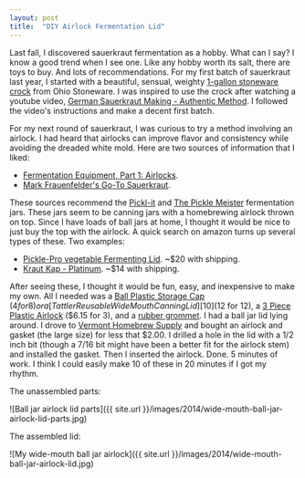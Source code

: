 ```yaml
---
layout: post
title:  "DIY Airlock Fermentation Lid"
---
```


Last fall, I discovered sauerkraut fermentation as a hobby.  What can I say?  I know a good trend when I see one.  Like any hobby worth its salt, there are toys to buy.  And lots of recommendations.  For my first batch of sauerkraut last year, I started with a beautiful, sensual, weighty [1-gallon stoneware crock][1] from Ohio Stoneware.  I was inspired to use the crock after watching a youtube video, [German Sauerkraut Making - Authentic Method][2].  I followed the video's instructions and make a decent first batch.

For my next round of sauerkraut, I was curious to try a method involving an airlock.  I had heard that airlocks can improve flavor and consistency while avoiding the dreaded white mold.  Here are two sources of information that I liked:

- [Fermentation Equipment, Part 1: Airlocks][3].
- [Mark Frauenfelder's Go-To Sauerkraut][4].

These sources recommend the [Pickl-it][5] and [The Pickle Meister][6] fermentation jars.  These jars seem to be canning jars with a homebrewing airlock thrown on top.  Since I have loads of ball jars at home, I thought it would be nice to just buy the top with the airlock.  A quick search on amazon turns up several types of these.  Two examples:

- [Pickle-Pro vegetable Fermenting Lid][7].  ~$20 with shipping.
- [Kraut Kap - Platinum][8].  ~$14 with shipping.

After seeing these, I thought it would be fun, easy, and inexpensive to make my own.  All I needed was a [Ball Plastic Storage Cap][9] ($4 for 8) or a [Tattler Reusable Wide Mouth Canning Lid][10] ($12 for 12), a [3 Piece Plastic Airlock][11] ($6.15 for 3), and a [rubber grommet][15].  I had a ball jar lid lying around.  I drove to [Vermont Homebrew Supply][12] and bought an airlock and gasket (the large size) for less that $2.00.  I drilled a hole in the lid with a 1/2 inch bit (though a 7/16 bit might have been a better fit for the airlock stem) and installed the gasket.  Then I inserted the airlock.  Done.  5 minutes of work.  I think I could easily make 10 of these in 20 minutes if I got my rhythm.

The unassembled parts:

![Ball jar airlock lid parts]({{ site.url }}/images/2014/wide-mouth-ball-jar-airlock-lid-parts.jpg)

The assembled lid:

![My wide-mouth ball jar airlock]({{ site.url }}/images/2014/wide-mouth-ball-jar-airlock-lid.jpg)

[1]: http://www.gardeners.com/Stoneware-Pickling-Crock-1gallon/8587567RS,default,pd.html
[2]: https://www.youtube.com/watch?v=p1vklK8h3h4
[3]: http://feedmelikeyoumeanit.blogspot.com/2013/08/fermentation-equipment-part-1-airlocks.html
[4]: https://www.youtube.com/watch?v=3djrjZqcp8M
[5]: http://www.pickl-it.com/
[6]: https://www.etsy.com/listing/67237756/the-pickle-meister-glass-fermentation
[7]: http://www.amazon.com/Homesteaders-Supply-Pickle-Pro-vegetable-Fermenting/dp/B006JMJJP0/
[8]: http://www.amazon.com/Primal-Kitchen-Kraut-Kap-Platinum/dp/B009RT4W9U
[9]: http://www.amazon.com/Ball-Wide-Mouth-Plastic-Storage-8-Count/dp/B000SSN3L2/
[10]: http://www.amazon.com/gp/product/B0055PU5DC
[11]: http://www.amazon.com/Piece-Plastic-Airlock-Sold-sets/dp/B000E60G2W/
[12]: http://www.vermonthomebrew.com/
[13]: http://www.amazon.com/The-Art-Fermentation-Exploration-Essential/dp/160358286X/
[14]: http://www.pickl-it.com/blog/636/brine-recommendations/
[15]: http://www.northernbrewer.com/shop/grommet-for-lid.html
